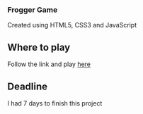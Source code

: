 ### Frogger Game
Created using HTML5, CSS3 and JavaScript

## Where to play
Follow the link and play [here](https://alibeniaminali.github.io/SEI-Project-1/)

## Deadline 
I had 7 days to finish this project

